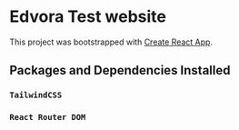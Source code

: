 # Edvora Test website

This project was bootstrapped with [Create React App](https://github.com/facebook/create-react-app).

## Packages and Dependencies Installed

### `TailwindCSS`
### `React Router DOM`